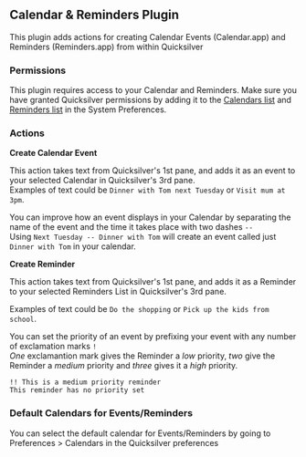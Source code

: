 ## Calendar & Reminders Plugin

This plugin adds actions for creating Calendar Events (Calendar.app) and Reminders (Reminders.app) from within Quicksilver

### Permissions

This plugin requires access to your Calendar and Reminders. Make sure you have granted Quicksilver permissions by adding it to the [Calendars list](x-apple.systempreferences:com.apple.preference.security?Privacy_Calendars) and [Reminders list](x-apple.systempreferences:com.apple.preference.security?Privacy_Reminders) in the System Preferences.

### Actions

**Create Calendar Event**

This action takes text from Quicksilver's 1st pane, and adds it as an event to your selected Calendar in Quicksilver's 3rd pane.  
Examples of text could be `Dinner with Tom next Tuesday` or `Visit mum at 3pm`.

You can improve how an event displays in your Calendar by separating the name of the event and the time it takes place with two dashes `--`  
Using `Next Tuesday -- Dinner with Tom` will create an event called just `Dinner with Tom` in your calendar.

**Create Reminder**

This action takes text from Quicksilver's 1st pane, and adds it as a Reminder to your selected Reminders List in Quicksilver's 3rd pane.

Examples of text could be `Do the shopping` or `Pick up the kids from school`.

You can set the priority of an event by prefixing your event with any number of exclamation marks `!`  
*One* exclamantion mark gives the Reminder a *low* priority, *two* give the Reminder a *medium* priority and *three* gives it a *high* priority.

`!! This is a medium priority reminder`  
`This reminder has no priority set`


### Default Calendars for Events/Reminders

You can select the default calendar for Events/Reminders by going to Preferences > Calendars in the Quicksilver preferences